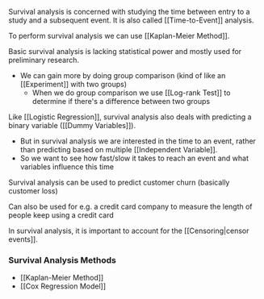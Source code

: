 Survival analysis is concerned with studying the time between entry to a study and a subsequent event. It is also called [[Time-to-Event]] analysis.

To perform survival analysis we can use [[Kaplan-Meier Method]].

Basic survival analysis is lacking statistical power and mostly used for preliminary research. 
- We can gain more by doing group comparison (kind of like an [[Experiment]] with two groups)
	- When we do group comparison we use [[Log-rank Test]] to determine if there's a difference between two groups


Like [[Logistic Regression]], survival analysis also deals with predicting a binary variable ([[Dummy Variables]]).
- But in survival analysis we are interested in the time to an event, rather than predicting based on multiple [[Independent Variable]].
- So we want to see how fast/slow it takes to reach an event and what variables influence this time

Survival analysis can be used to predict customer churn (basically customer loss)

Can also be used for e.g. a credit card company to measure the length of people keep using a credit card


In survival analysis, it is important to account for the [[Censoring|censor events]].

### Survival Analysis Methods
- [[Kaplan-Meier Method]]
- [[Cox Regression Model]]
